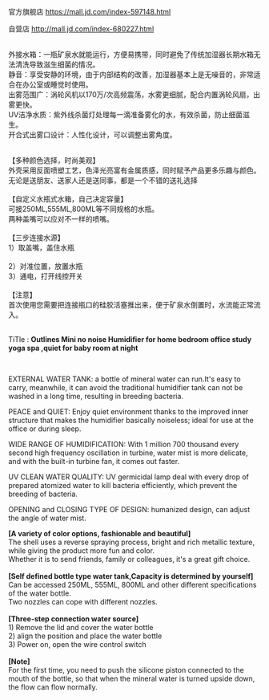 官方旗舰店
https://mall.jd.com/index-597148.html

自营店
http://mall.jd.com/index-680227.html

<br>外接水箱：一瓶矿泉水就能运行，方便易携带，同时避免了传统加湿器长期水箱无法清洗导致滋生细菌的情况。
<br>静音：享受安静的环境，由于内部结构的改善，加湿器基本上是无噪音的，非常适合在办公室或睡觉时使用。
<br>出雾范围广：涡轮风机以170万/次高频震荡，水雾更细腻，配合内置涡轮风扇，出雾更快。
<br>UV洁净水质：紫外线杀菌灯处理每一滴准备雾化的水，有效杀菌，防止细菌滋生。
<br>开合式出雾口设计：人性化设计，可以调整出雾角度。

<br>【多种颜色选择，时尚美观】
<br>外壳采用反面喷塑工艺，色泽光亮富有金属质感，同时赋予产品更多乐趣与颜色。
<br>无论是送朋友、送家人还是送同事，都是一个不错的送礼选择
<br><br>【自定义水瓶式水箱，自己决定容量】
<br>可接250ML,555ML,800ML等不同规格的水瓶。
<br>两种盖嘴可以应对不一样的喷嘴。
<br><br>【三步连接水源】
<br>1）取盖嘴，盖住水瓶	
<br>2）对准位置，放置水瓶
<br>3）通电，打开线控开关
<br><br>【注意】
<br>首次使用您需要把连接瓶口的硅胶活塞推出来，便于矿泉水倒置时，水流能正常流入。
<br><br>


TiTle : <b>Outlines Mini no noise Humidifier for home bedroom office study yoga spa ,quiet for baby room at night </b>

<br>

<p>EXTERNAL WATER TANK: a bottle of mineral water can run.It's easy to carry, meanwhile, it can avoid the traditional humidifier tank can not be washed in a long time, resulting in breeding bacteria.</p>

<p>PEACE and QUIET: Enjoy quiet environment thanks to the improved inner structure that makes the humidifier basically noiseless; ideal for use at the office or during sleep.</p>

<p>WIDE RANGE OF HUMIDIFICATION: With 1 million 700 thousand every second high frequency oscillation in turbine, water mist is more delicate, and with the built-in turbine fan, it comes out faster.</p>

<p>UV CLEAN WATER QUALITY: UV germicidal lamp deal with every drop of prepared atomized water to kill bacteria efficiently, which prevent the breeding of bacteria.</p>

<p>OPENING and CLOSING TYPE OF DESIGN: humanized design, can adjust the angle of water mist.</p>


<b>[A variety of color options, fashionable and beautiful]</b>
<br />The shell uses a reverse spraying process, bright and rich metallic texture, while giving the product more fun and color.
<br />Whether it is to send friends, family or colleagues, it's a great gift choice.
<br />
<br /><b>[Self defined bottle type water tank,Capacity is determined by yourself]</b>
<br />Can be accessed 250ML, 555ML, 800ML and other different specifications of the water bottle.
<br />Two nozzles can cope with different nozzles.
<br />
<br /><b>[Three-step connection water source]</b>
<br />1) Remove the lid and cover the water bottle
<br />2) align the position and place the water bottle
<br />3) Power on, open the wire control switch
<br />
<br /><b>[Note]</b>
<br />For the first time, you need to push the silicone piston connected to the mouth of the bottle, so that when the mineral water is turned upside down, the flow can flow normally.
